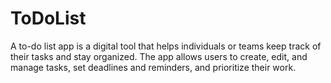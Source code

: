 # ToDoList
A to-do list app is a digital tool that helps individuals or teams keep track of their tasks and stay organized. The app allows users to create, edit, and manage tasks, set deadlines and reminders, and prioritize their work.
